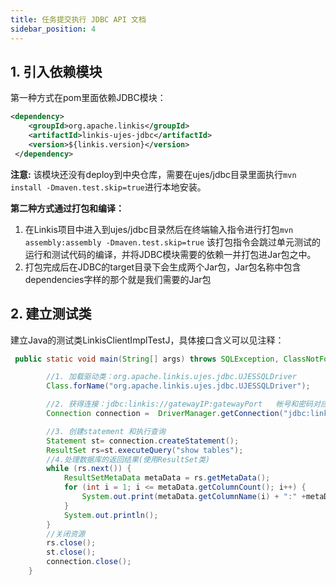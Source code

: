 ```yaml
---
title: 任务提交执行 JDBC API 文档
sidebar_position: 4
---
```

## 1. 引入依赖模块

第一种方式在pom里面依赖JDBC模块：

```xml
<dependency>
    <groupId>org.apache.linkis</groupId>
    <artifactId>linkis-ujes-jdbc</artifactId>
    <version>${linkis.version}</version>
 </dependency>
```

**注意:** 该模块还没有deploy到中央仓库，需要在ujes/jdbc目录里面执行`mvn install -Dmaven.test.skip=true`进行本地安装。

**第二种方式通过打包和编译：**

1. 在Linkis项目中进入到ujes/jdbc目录然后在终端输入指令进行打包`mvn assembly:assembly -Dmaven.test.skip=true`
该打包指令会跳过单元测试的运行和测试代码的编译，并将JDBC模块需要的依赖一并打包进Jar包之中。
2. 打包完成后在JDBC的target目录下会生成两个Jar包，Jar包名称中包含dependencies字样的那个就是我们需要的Jar包

## 2. 建立测试类

建立Java的测试类LinkisClientImplTestJ，具体接口含义可以见注释：

```java
 public static void main(String[] args) throws SQLException, ClassNotFoundException {

        //1. 加载驱动类：org.apache.linkis.ujes.jdbc.UJESSQLDriver
        Class.forName("org.apache.linkis.ujes.jdbc.UJESSQLDriver");

        //2. 获得连接：jdbc:linkis://gatewayIP:gatewayPort   帐号和密码对应前端的帐号密码
        Connection connection =  DriverManager.getConnection("jdbc:linkis://127.0.0.1:9001","username","password");

        //3. 创建statement 和执行查询
        Statement st= connection.createStatement();
        ResultSet rs=st.executeQuery("show tables");
        //4.处理数据库的返回结果(使用ResultSet类)
        while (rs.next()) {
            ResultSetMetaData metaData = rs.getMetaData();
            for (int i = 1; i <= metaData.getColumnCount(); i++) {
                System.out.print(metaData.getColumnName(i) + ":" +metaData.getColumnTypeName(i)+": "+ rs.getObject(i) + "    ");
            }
            System.out.println();
        }
        //关闭资源
        rs.close();
        st.close();
        connection.close();
    }
```
